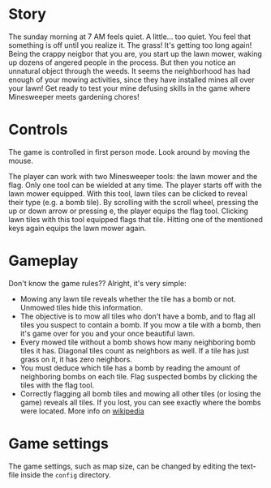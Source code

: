 # Story
The sunday morning at 7 AM feels quiet. A little... too quiet. You feel that something is off until you realize it.
The grass! It's getting too long again! Being the crappy neigbor that you are, you start up the lawn mower, waking
up dozens of angered people in the process.
	But then you notice an unnatural object through the weeds. It seems the neighborhood has had enough of your
mowing activities, since they have installed mines all over your lawn! Get ready to test your mine defusing skills
in the game where Minesweeper meets gardening chores!

# Controls
The game is controlled in first person mode. Look around by moving the mouse.

The player can work with two Minesweeper tools: the lawn mower and the flag. Only one tool can be wielded at any
time. The player starts off with the lawn mower equipped. With this tool, lawn tiles can be clicked to reveal their
type (e.g. a bomb tile). By scrolling with the scroll wheel, pressing the up or down arrow or pressing e, the player
equips the flag tool. Clicking lawn tiles with this tool equipped flags that tile. Hitting one of the mentioned keys
again equips the lawn mower again.

# Gameplay
Don't know the game rules?? Alright, it's very simple:
- Mowing any lawn tile reveals whether the tile has a bomb or not. Unmowed tiles hide this information.
- The objective is to mow all tiles who don't have a bomb, and to flag all tiles you suspect to contain a bomb. If you mow a tile with a bomb, then it's game over for you and your once beautiful lawn.
- Every mowed tile without a bomb shows how many neighboring bomb tiles it has. Diagonal tiles count as neighbors as well. If a tile has just grass on it, it has zero neighbors.
- You must deduce which tile has a bomb by reading the amount of neighboring bombs on each tile. Flag suspected bombs by clicking the tiles with the flag tool.
- Correctly flagging all bomb tiles and mowing all other tiles (or losing the game) reveals all tiles. If you lost, you can see exactly where the bombs were located.
More info on [wikipedia](https://en.wikipedia.org/wiki/Minesweeper_(video_game))

# Game settings
The game settings, such as map size, can be changed by editing the text-file inside the `config` directory.
